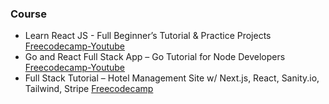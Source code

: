 ### Course

- Learn React JS - Full Beginner’s Tutorial & Practice Projects [Freecodecamp-Youtube](https://youtu.be/x4rFhThSX04?si=vhVdvauTZyAQ2Gt7)
- Go and React Full Stack App – Go Tutorial for Node Developers [Freecodecamp-Youtube](https://youtu.be/lNd7XlXwlho?si=nMs1TyBxGQ-f_MRt)
- Full Stack Tutorial – Hotel Management Site w/ Next.js, React, Sanity.io, Tailwind, Stripe [Freecodecamp](https://youtu.be/kiCH27qsNL8?si=53qjp8zAeO9WRTb5)

